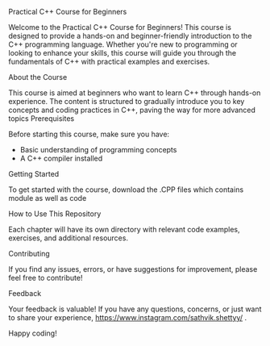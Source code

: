 
Practical C++ Course for Beginners

Welcome to the Practical C++ Course for Beginners! This course is designed to provide a hands-on and beginner-friendly introduction to the C++ programming language. Whether you're new to programming or looking to enhance your skills, this course will guide you through the fundamentals of C++ with practical examples and exercises.

About the Course

This course is aimed at beginners who want to learn C++ through hands-on experience. The content is structured to gradually introduce you to key concepts and coding practices in C++, paving the way for more advanced topics
Prerequisites

Before starting this course, make sure you have:

- Basic understanding of programming concepts
- A C++ compiler installed 

 Getting Started

To get started with the course, download the .CPP files which contains module as well as code

 How to Use This Repository

Each chapter will have its own directory with relevant code examples, exercises, and additional resources.

 Contributing

If you find any issues, errors, or have suggestions for improvement, please feel free to contribute! 

Feedback

Your feedback is valuable! If you have any questions, concerns, or just want to share your experience, https://www.instagram.com/sathvik.shettyy/ .

Happy coding!

